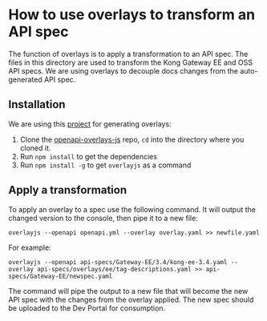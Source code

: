 # How to use overlays to transform an API spec

The function of overlays is to apply a transformation to an API spec. The files in this directory are used to transform the Kong Gateway EE and OSS API specs. We are using overlays to decouple docs changes from the auto-generated API spec. 


## Installation

We are using this [project](https://github.com/lornajane/openapi-overlays-js) for generating overlays:

1. Clone the [openapi-overlays-js](https://github.com/lornajane/openapi-overlays-js) repo, `cd` into the directory where you cloned it. 
2. Run `npm install` to get the dependencies
3. Run `npm install -g` to get `overlayjs` as a command


## Apply a transformation

To apply an overlay to a spec use the following command. It will output the changed version to the console, then pipe it to a new file:

`overlayjs --openapi openapi.yml --overlay overlay.yaml >> newfile.yaml`

For example:

`overlayjs --openapi api-specs/Gateway-EE/3.4/kong-ee-3.4.yaml --overlay api-specs/overlays/ee/tag-descriptions.yaml >> api-specs/Gateway-EE/newspec.yaml`


The command will pipe the output to a new file that will become the new API spec with the changes from the overlay applied. The new spec should be uploaded to the Dev Portal for consumption.